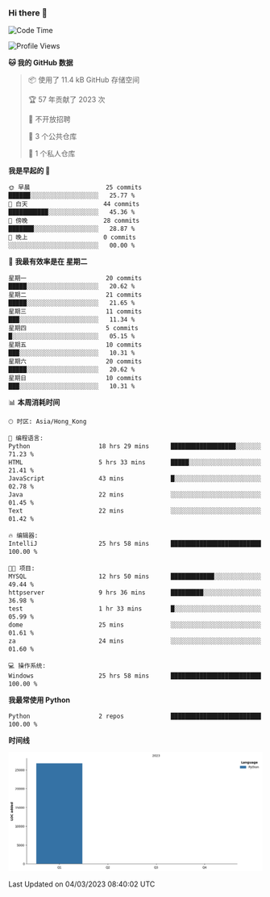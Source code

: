 ### Hi there 👋

<!--
**Mrzqd/Mrzqd** is a ✨ _special_ ✨ repository because its `README.md` (this file) appears on your GitHub profile.

Here are some ideas to get you started:

- 🔭 I’m currently working on ...
- 🌱 I’m currently learning ...
- 👯 I’m looking to collaborate on ...
- 🤔 I’m looking for help with ...
- 💬 Ask me about ...
- 📫 How to reach me: ...
- 😄 Pronouns: ...
- ⚡ Fun fact: ...
-->
<!--START_SECTION:waka-->
![Code Time](http://img.shields.io/badge/Code%20Time-36%20hrs%2031%20mins-blue)

![Profile Views](http://img.shields.io/badge/%E4%B8%AA%E4%BA%BA%E8%B5%84%E6%96%99%E8%A7%82%E7%9C%8B%E6%AC%A1%E6%95%B0-25-blue)

**🐱 我的 GitHub 数据** 

> 📦  使用了 11.4 kB GitHub 存储空间 
 > 
> 🏆 57 年贡献了 2023 次
 > 
> 🚫 不开放招聘
 > 
> 📜 3 个公共仓库 
 > 
> 🔑 1 个私人仓库 
 > 
**我是早起的 🐤** 

```text
🌞 早晨                     25 commits          ██████░░░░░░░░░░░░░░░░░░░   25.77 % 
🌆 白天                     44 commits          ███████████░░░░░░░░░░░░░░   45.36 % 
🌃 傍晚                     28 commits          ███████░░░░░░░░░░░░░░░░░░   28.87 % 
🌙 晚上                     0 commits           ░░░░░░░░░░░░░░░░░░░░░░░░░   00.00 % 
```
📅 **我最有效率是在 星期二** 

```text
星期一                      20 commits          █████░░░░░░░░░░░░░░░░░░░░   20.62 % 
星期二                      21 commits          █████░░░░░░░░░░░░░░░░░░░░   21.65 % 
星期三                      11 commits          ███░░░░░░░░░░░░░░░░░░░░░░   11.34 % 
星期四                      5 commits           █░░░░░░░░░░░░░░░░░░░░░░░░   05.15 % 
星期五                      10 commits          ███░░░░░░░░░░░░░░░░░░░░░░   10.31 % 
星期六                      20 commits          █████░░░░░░░░░░░░░░░░░░░░   20.62 % 
星期日                      10 commits          ███░░░░░░░░░░░░░░░░░░░░░░   10.31 % 
```


📊 **本周消耗时间** 

```text
🕑︎ 时区: Asia/Hong_Kong

💬 编程语言: 
Python                   18 hrs 29 mins      ██████████████████░░░░░░░   71.23 % 
HTML                     5 hrs 33 mins       █████░░░░░░░░░░░░░░░░░░░░   21.41 % 
JavaScript               43 mins             █░░░░░░░░░░░░░░░░░░░░░░░░   02.78 % 
Java                     22 mins             ░░░░░░░░░░░░░░░░░░░░░░░░░   01.45 % 
Text                     22 mins             ░░░░░░░░░░░░░░░░░░░░░░░░░   01.42 % 

🔥 编辑器: 
IntelliJ                 25 hrs 58 mins      █████████████████████████   100.00 % 

🐱‍💻 项目: 
MYSQL                    12 hrs 50 mins      ████████████░░░░░░░░░░░░░   49.44 % 
httpserver               9 hrs 36 mins       █████████░░░░░░░░░░░░░░░░   36.98 % 
test                     1 hr 33 mins        █░░░░░░░░░░░░░░░░░░░░░░░░   05.99 % 
dome                     25 mins             ░░░░░░░░░░░░░░░░░░░░░░░░░   01.61 % 
za                       24 mins             ░░░░░░░░░░░░░░░░░░░░░░░░░   01.60 % 

💻 操作系统: 
Windows                  25 hrs 58 mins      █████████████████████████   100.00 % 
```

**我最常使用 Python** 

```text
Python                   2 repos             █████████████████████████   100.00 % 
```



**时间线**

![Lines of Code chart](https://raw.githubusercontent.com/Mrzqd/Mrzqd/main/assets/bar_graph.png)


 Last Updated on 04/03/2023 08:40:02 UTC
<!--END_SECTION:waka-->
